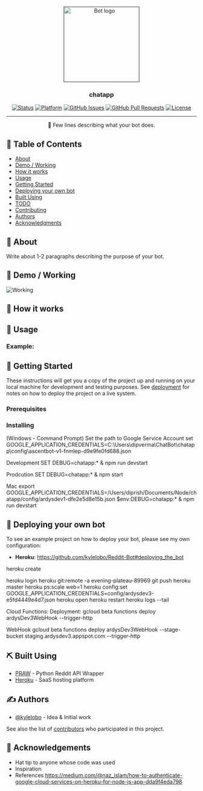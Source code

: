 <p align="center">
  <a href="" rel="noopener">
 <img width=200px height=200px src="https://i.imgur.com/FxL5qM0.jpg" alt="Bot logo"></a>
</p>

<h3 align="center">chatapp</h3>

<div align="center">

[![Status](https://img.shields.io/badge/status-active-success.svg)]()
[![Platform](https://img.shields.io/badge/platform-reddit-orange.svg)](https://www.reddit.com/user/Wordbook_Bot)
[![GitHub Issues](https://img.shields.io/github/issues/kylelobo/The-Documentation-Compendium.svg)](https://github.com/kylelobo/The-Documentation-Compendium/issues)
[![GitHub Pull Requests](https://img.shields.io/github/issues-pr/kylelobo/The-Documentation-Compendium.svg)](https://github.com/kylelobo/The-Documentation-Compendium/pulls)
[![License](https://img.shields.io/badge/license-MIT-blue.svg)](/LICENSE)

</div>

---

<p align="center"> 🤖 Few lines describing what your bot does.
    <br> 
</p>

## 📝 Table of Contents

- [About](#about)
- [Demo / Working](#demo)
- [How it works](#working)
- [Usage](#usage)
- [Getting Started](#getting_started)
- [Deploying your own bot](#deployment)
- [Built Using](#built_using)
- [TODO](../TODO.md)
- [Contributing](../CONTRIBUTING.md)
- [Authors](#authors)
- [Acknowledgments](#acknowledgement)

## 🧐 About <a name = "about"></a>

Write about 1-2 paragraphs describing the purpose of your bot.

## 🎥 Demo / Working <a name = "demo"></a>

![Working](https://media.giphy.com/media/20NLMBm0BkUOwNljwv/giphy.gif)

## 💭 How it works <a name = "working"></a>


## 🎈 Usage <a name = "usage"></a>


### Example:


## 🏁 Getting Started <a name = "getting_started"></a>

These instructions will get you a copy of the project up and running on your local machine for development and testing purposes. See [deployment](#deployment) for notes on how to deploy the project on a live system.

### Prerequisites


### Installing

(Windows - Command Prompt)
Set the path to Google Service Account
set GOOGLE_APPLICATION_CREDENTIALS=C:\Users\dipverma\ChatBot\chatapp\config\ascentbot-v1-fnmlep-d9e9fe0fd688.json

Development 
SET DEBUG=chatapp:* & npm run devstart

Prodcution
SET DEBUG=chatapp:* & npm start

Mac
export GOOGLE_APPLICATION_CREDENTIALS=/Users/diprish/Documents/Node/chatapp/config/ardysdev1-dfe2e5d8e15b.json
$env:DEBUG=chatapp:* & npm run devstart

## 🚀 Deploying your own bot <a name = "deployment"></a>

To see an example project on how to deploy your bot, please see my own configuration:

- **Heroku**: https://github.com/kylelobo/Reddit-Bot#deploying_the_bot

heroku create

heroku login
heroku git:remote -a evening-plateau-89969
git push heroku master
heroku ps:scale web=1
heroku config:set GOOGLE_APPLICATION_CREDENTIALS=config/ardysdev3-e5fd4449e4d7.json
heroku open
heroku restart
heroku logs --tail

Cloud Functions:
Deployment:
gcloud beta functions deploy ardysDev3WebHook --trigger-http

WebHook
gcloud beta functions deploy ardysDev3WebHook --stage-bucket staging.ardysdev3.appspot.com --trigger-http

## ⛏️ Built Using <a name = "built_using"></a>

- [PRAW](https://praw.readthedocs.io/en/latest/) - Python Reddit API Wrapper
- [Heroku](https://www.heroku.com/) - SaaS hosting platform

## ✍️ Authors <a name = "authors"></a>

- [@kylelobo](https://github.com/kylelobo) - Idea & Initial work

See also the list of [contributors](https://github.com/kylelobo/The-Documentation-Compendium/contributors) who participated in this project.

## 🎉 Acknowledgements <a name = "acknowledgement"></a>

- Hat tip to anyone whose code was used
- Inspiration
- References
https://medium.com/@naz_islam/how-to-authenticate-google-cloud-services-on-heroku-for-node-js-app-dda9f4eda798
